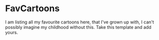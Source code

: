 # FavCartoons
I am listing all my favourite cartoons here, that I've grown up with, I can't possibly imagine my childhood without this. Take this template and add yours.
